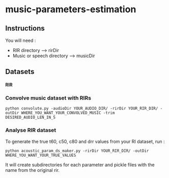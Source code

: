 # music-parameters-estimation




## Instructions

You will need :
- RIR directory --> rirDir
- Music or speech directory --> musicDir 

## Datasets
#### RIR


### Convolve music dataset with RIRs

```console
python convolute.py -audioDir YOUR_AUDIO_DIR/ -rirDir YOUR_RIR_DIR/ -outDir WHERE_YOU_WANT_YOUR_CONVOLVED_MUSIC -trim DESIRED_AUDIO_LEN_IN_S
```

### Analyse RIR dataset 
To generate the true t60, c50, c80 and drr values from your RI dataset, run :
```console
python acoustic_param_ds_maker.py -rirDir YOUR_RIR_DIR/ -outDir WHERE_YOU_WANT_YOUR_TRUE_VALUES
```
It will create subdirectories for each parameter and pickle files with the name from the original rir.

